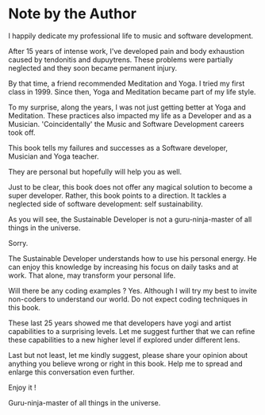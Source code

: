 # Note by the Author

I happily dedicate my professional life to music and software development.

After 15 years of intense work, I've developed pain and body exhaustion caused by tendonitis and dupuytrens. These problems were partially neglected and they soon became permanent injury.

By that time, a friend recommended Meditation and Yoga. I tried my first class  in 1999. Since then, Yoga and Meditation became part of my life style. 

To my surprise, along the years, I was not just getting better at Yoga and Meditation. These practices also impacted my life as a Developer and as a Musician. 'Coincidentally' the Music and Software Development careers took off. 

This book tells my failures and successes as a Software developer, Musician and Yoga teacher.   

They are personal but hopefully will help you as well. 

Just to be clear, this book does not offer any magical solution to become a super developer. Rather, this book points to a direction. It tackles a neglected side of software development: self sustainability. 

As you will see, the Sustainable Developer is not a guru-ninja-master of all things in the universe. 

Sorry. 
 
The Sustainable Developer understands how to use his personal energy. He can enjoy this knowledge by increasing his focus on daily tasks and at work. That alone, may transform your personal life.    

Will there be any coding examples ? Yes.  Although I will try my best to invite non-coders to understand our world. Do not expect coding techniques in this book.

These last 25 years showed me that developers have yogi and artist capabilities to a surprising levels. Let me suggest further that we can refine these capabilities to a new higher level if explored under different lens. 

Last but not least, let me kindly suggest,  please share your opinion about anything you believe wrong or right in this book. Help me to spread and enlarge this conversation even further. 

Enjoy it !

Guru-ninja-master of all things in the universe.


 